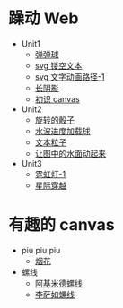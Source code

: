 # 躁动 Web

-   Unit1
    -   [弹弹球](http://sukura9527.github.io/fancy-web/弹弹球)
    -   [svg 镂空文本](http://sukura9527.github.io/fancy-web/svg镂空文本)
    -   [svg 文字动画路径-1](http://sukura9527.github.io/fancy-web/svg文字动画路径-1)
    -   [长阴影](http://sukura9527.github.io/fancy-web/长阴影)
    -   [初识 canvas](http://sukura9527.github.io/fancy-web/初识canvas)
-   Unit2
    -   [旋转的骰子](http://sukura9527.github.io/fancy-web/旋转的骰子)
    -   [水波进度加载球](http://sukura9527.github.io/fancy-web/水波进度加载球)
    -   [文本粒子](http://sukura9527.github.io/fancy-web/文本粒子)
    -   [让图中的水面动起来](http://sukura9527.github.io/fancy-web/让图中的水面动起来)
-   Unit3
    -   [霓虹灯-1](http://sukura9527.github.io/fancy-web/霓虹灯-1)
    -   [星际穿越](http://sukura9527.github.io/fancy-web/星际穿越)

# 有趣的 canvas

-   piu piu piu
    -   [烟花](http://sukura9527.github.io/fancy-web/烟花)
-   螺线
    -   [阿基米德螺线](http://sukura9527.github.io/fancy-web/阿基米德螺线)
    -   [李萨如螺线](http://sukura9527.github.io/fancy-web/李萨如螺线)
